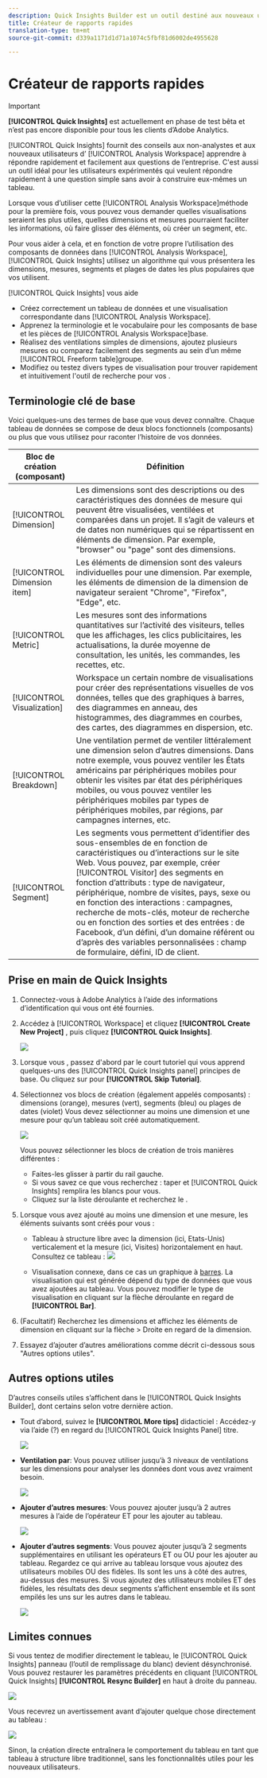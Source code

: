 ```yaml
---
description: Quick Insights Builder est un outil destiné aux nouveaux utilisateurs de Workspace qui les guide dans la création de tableaux de données et de visualisations.
title: Créateur de rapports rapides
translation-type: tm+mt
source-git-commit: d339a1171d1d71a1074c5fbf81d6002de4955628

---
```



# Créateur de rapports rapides

>[!IMPORTANT]
>
>**[!UICONTROL Quick Insights]** est actuellement en phase de test bêta et n’est pas encore disponible pour tous les clients d’Adobe Analytics.

[!UICONTROL Quick Insights] fournit des conseils aux non-analystes et aux nouveaux utilisateurs d’ [!UICONTROL Analysis Workspace] apprendre à répondre rapidement et facilement aux questions de l’entreprise. C&#39;est aussi un outil idéal pour les utilisateurs expérimentés qui veulent répondre rapidement à une question simple sans avoir à construire eux-mêmes un tableau.

Lorsque vous  d’utiliser cette [!UICONTROL Analysis Workspace]méthode pour la première fois, vous pouvez vous demander quelles visualisations seraient les plus utiles, quelles dimensions et mesures pourraient faciliter les informations, où faire glisser des éléments, où créer un segment, etc.

Pour vous aider à cela, et en fonction de votre propre  l’utilisation des composants de données dans [!UICONTROL Analysis Workspace], [!UICONTROL Quick Insights] utilisez un algorithme qui vous présentera les dimensions, mesures, segments et plages de dates les plus populaires que vos  utilisent.

[!UICONTROL Quick Insights] vous aide

* Créez correctement un tableau de données et une visualisation correspondante dans [!UICONTROL Analysis Workspace].
* Apprenez la terminologie et le vocabulaire pour les composants de base et les pièces de [!UICONTROL Analysis Workspace]base.
* Réalisez des ventilations simples de dimensions, ajoutez plusieurs mesures ou comparez facilement des segments au sein d’un même [!UICONTROL Freeform table]groupe.
* Modifiez ou testez divers types de visualisation pour trouver rapidement et intuitivement l&#39;outil de recherche pour vos  .

## Terminologie clé de base

Voici quelques-uns des termes de base que vous devez connaître. Chaque tableau de données se compose de deux blocs fonctionnels (composants) ou plus que vous utilisez pour raconter l’histoire de vos données.

| Bloc de création (composant) | Définition |
|---|---|
| [!UICONTROL Dimension] | Les dimensions sont des descriptions ou des caractéristiques des données de mesure qui peuvent être visualisées, ventilées et comparées dans un projet. Il s’agit de valeurs et de dates non numériques qui se répartissent en éléments de dimension. Par exemple, &quot;browser&quot; ou &quot;page&quot; sont des dimensions. |
| [!UICONTROL Dimension item] | Les éléments de dimension sont des valeurs individuelles pour une dimension. Par exemple, les éléments de dimension de la dimension de navigateur seraient &quot;Chrome&quot;, &quot;Firefox&quot;, &quot;Edge&quot;, etc. |
| [!UICONTROL Metric] | Les mesures sont des informations quantitatives sur l’activité des visiteurs, telles que les affichages, les clics publicitaires, les actualisations, la durée moyenne de consultation, les unités, les commandes, les recettes, etc. |
| [!UICONTROL Visualization] | Workspace  un certain nombre de visualisations [](/help/analyze/analysis-workspace/visualizations/t-sync-visualization.md) pour créer des représentations visuelles de vos données, telles que des graphiques à barres, des diagrammes en anneau, des histogrammes, des diagrammes en courbes, des cartes, des diagrammes en dispersion, etc. |
| [!UICONTROL Breakdown] | Une ventilation permet de ventiler littéralement une dimension selon d’autres dimensions. Dans notre exemple, vous pouvez ventiler les États américains par périphériques mobiles pour obtenir les visites par état des périphériques mobiles, ou vous pouvez ventiler les périphériques mobiles par types de périphériques mobiles, par régions, par campagnes internes, etc. |
| [!UICONTROL Segment] | Les segments vous permettent d’identifier des sous-ensembles de en fonction de caractéristiques ou d’interactions sur le site Web. Vous pouvez, par exemple, créer [!UICONTROL Visitor] des segments en fonction d’attributs : type de navigateur, périphérique, nombre de visites, pays, sexe ou en fonction des interactions : campagnes, recherche de mots-clés, moteur de recherche ou en fonction des sorties et des entrées : de Facebook, d’un défini, d’un domaine référent ou d’après des variables personnalisées : champ de formulaire,  défini, ID de client. |

## Prise en main de Quick Insights

1. Connectez-vous à Adobe Analytics à l’aide des informations d’identification qui vous ont été fournies.
1. Accédez à [!UICONTROL Workspace] et cliquez **[!UICONTROL Create New Project]** , puis cliquez **[!UICONTROL Quick Insights]**.

   ![](assets/qibuilder.png)

1. Lorsque vous , passez d&#39;abord par le court tutoriel qui vous apprend quelques-uns des [!UICONTROL Quick Insights panel] principes de base. Ou cliquez sur pour **[!UICONTROL Skip Tutorial]**.
1. Sélectionnez vos blocs de création (également appelés composants) : dimensions (orange), mesures (vert), segments (bleu) ou plages de dates (violet) Vous devez sélectionner au moins une dimension et une mesure pour qu’un tableau soit créé automatiquement.

   ![](assets/qibuilder2.png)

   Vous pouvez sélectionner les blocs de création de trois manières différentes :
   * Faites-les glisser à partir du rail gauche.
   * Si vous savez ce que vous recherchez :  taper et [!UICONTROL Quick Insights] remplira les blancs pour vous.
   * Cliquez sur la liste déroulante et recherchez le .

1. Lorsque vous avez ajouté au moins une dimension et une mesure, les éléments suivants sont créés pour vous :

   * Tableau à structure libre avec la dimension (ici, Etats-Unis) verticalement et la mesure (ici, Visites) horizontalement en haut. Consultez ce tableau :
   ![](assets/qibuilder3.png)

   * Visualisation connexe, dans ce cas un graphique à [barres](/help/analyze/analysis-workspace/visualizations/bar.md). La visualisation qui est générée dépend du type de données que vous avez ajoutées au tableau. Vous pouvez modifier le type de visualisation en cliquant sur la flèche déroulante en regard de **[!UICONTROL Bar]**.


1. (Facultatif) Recherchez les dimensions et affichez les éléments de dimension en cliquant sur la flèche > Droite en regard de la dimension.

1. Essayez d’ajouter d’autres améliorations comme décrit ci-dessous sous &quot;Autres options utiles&quot;.

## Autres options utiles

D’autres conseils utiles s’affichent dans le [!UICONTROL Quick Insights Builder], dont certains selon votre dernière action.

* Tout d’abord, suivez le **[!UICONTROL More tips]** didacticiel : Accédez-y via l’aide (?) en regard du [!UICONTROL Quick Insights Panel] titre.

   ![](assets/qibuilder4.png)

* **Ventilation par**: Vous pouvez utiliser jusqu’à 3 niveaux de ventilations sur les dimensions pour analyser les données dont vous avez vraiment besoin.

   ![](assets/qibuilder5.png)

* **Ajouter d’autres mesures**: Vous pouvez ajouter jusqu’à 2 autres mesures à l’aide de l’opérateur ET pour les ajouter au tableau.

   ![](assets/qibuilder6.png)

* **Ajouter d’autres segments**: Vous pouvez ajouter jusqu’à 2 segments supplémentaires en utilisant les opérateurs ET ou OU pour les ajouter au tableau. Regardez ce qui arrive au tableau lorsque vous ajoutez des utilisateurs mobiles OU des fidèles. Ils sont les uns à côté des autres, au-dessus des mesures. Si vous ajoutez des utilisateurs mobiles ET des fidèles, les résultats des deux segments s’affichent ensemble et ils sont empilés les uns sur les autres dans le tableau.

   ![](assets/qibuilder7.png)

## Limites connues

Si vous tentez de modifier directement le tableau, le [!UICONTROL Quick Insights] panneau (l’outil de remplissage du blanc) devient désynchronisé. Vous pouvez restaurer les paramètres précédents en cliquant [!UICONTROL Quick Insights] **[!UICONTROL Resync Builder]** en haut à droite du panneau.

![](assets/qibuilder9.png)

Vous recevrez un avertissement avant d’ajouter quelque chose directement au tableau :

![](assets/qibuilder8.png)

Sinon, la création directe entraînera le comportement du tableau en tant que tableau à structure libre traditionnel, sans les fonctionnalités utiles pour les nouveaux utilisateurs.

